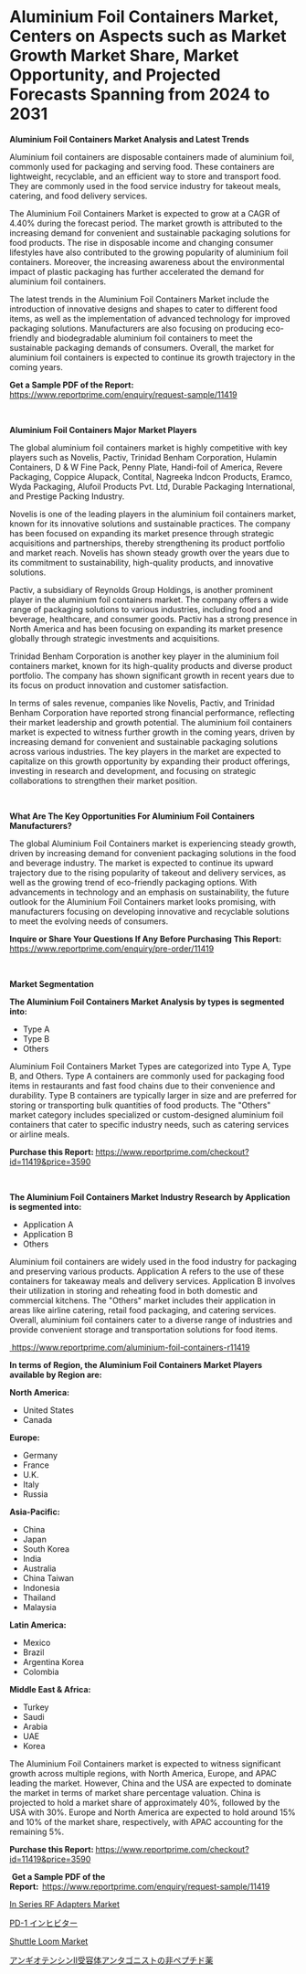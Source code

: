 <p><h1>Aluminium Foil Containers Market, Centers on Aspects such as Market Growth Market Share, Market Opportunity, and Projected Forecasts Spanning from 2024 to 2031</h1></p><p><strong>Aluminium Foil Containers Market Analysis and Latest Trends</strong></p>
<p><p>Aluminium foil containers are disposable containers made of aluminium foil, commonly used for packaging and serving food. These containers are lightweight, recyclable, and an efficient way to store and transport food. They are commonly used in the food service industry for takeout meals, catering, and food delivery services.</p><p>The Aluminium Foil Containers Market is expected to grow at a CAGR of 4.40% during the forecast period. The market growth is attributed to the increasing demand for convenient and sustainable packaging solutions for food products. The rise in disposable income and changing consumer lifestyles have also contributed to the growing popularity of aluminium foil containers. Moreover, the increasing awareness about the environmental impact of plastic packaging has further accelerated the demand for aluminium foil containers.</p><p>The latest trends in the Aluminium Foil Containers Market include the introduction of innovative designs and shapes to cater to different food items, as well as the implementation of advanced technology for improved packaging solutions. Manufacturers are also focusing on producing eco-friendly and biodegradable aluminium foil containers to meet the sustainable packaging demands of consumers. Overall, the market for aluminium foil containers is expected to continue its growth trajectory in the coming years.</p></p>
<p><strong>Get a Sample PDF of the Report:&nbsp;</strong> <a href="https://www.reportprime.com/enquiry/request-sample/11419">https://www.reportprime.com/enquiry/request-sample/11419</a></p>
<p>&nbsp;</p>
<p><strong>Aluminium Foil Containers Major Market Players</strong></p>
<p><p>The global aluminium foil containers market is highly competitive with key players such as Novelis, Pactiv, Trinidad Benham Corporation, Hulamin Containers, D & W Fine Pack, Penny Plate, Handi-foil of America, Revere Packaging, Coppice Alupack, Contital, Nagreeka Indcon Products, Eramco, Wyda Packaging, Alufoil Products Pvt. Ltd, Durable Packaging International, and Prestige Packing Industry.</p><p>Novelis is one of the leading players in the aluminium foil containers market, known for its innovative solutions and sustainable practices. The company has been focused on expanding its market presence through strategic acquisitions and partnerships, thereby strengthening its product portfolio and market reach. Novelis has shown steady growth over the years due to its commitment to sustainability, high-quality products, and innovative solutions.</p><p>Pactiv, a subsidiary of Reynolds Group Holdings, is another prominent player in the aluminium foil containers market. The company offers a wide range of packaging solutions to various industries, including food and beverage, healthcare, and consumer goods. Pactiv has a strong presence in North America and has been focusing on expanding its market presence globally through strategic investments and acquisitions.</p><p>Trinidad Benham Corporation is another key player in the aluminium foil containers market, known for its high-quality products and diverse product portfolio. The company has shown significant growth in recent years due to its focus on product innovation and customer satisfaction.</p><p>In terms of sales revenue, companies like Novelis, Pactiv, and Trinidad Benham Corporation have reported strong financial performance, reflecting their market leadership and growth potential. The aluminium foil containers market is expected to witness further growth in the coming years, driven by increasing demand for convenient and sustainable packaging solutions across various industries. The key players in the market are expected to capitalize on this growth opportunity by expanding their product offerings, investing in research and development, and focusing on strategic collaborations to strengthen their market position.</p></p>
<p>&nbsp;</p>
<p><strong>What Are The Key Opportunities For Aluminium Foil Containers Manufacturers?</strong></p>
<p><p>The global Aluminium Foil Containers market is experiencing steady growth, driven by increasing demand for convenient packaging solutions in the food and beverage industry. The market is expected to continue its upward trajectory due to the rising popularity of takeout and delivery services, as well as the growing trend of eco-friendly packaging options. With advancements in technology and an emphasis on sustainability, the future outlook for the Aluminium Foil Containers market looks promising, with manufacturers focusing on developing innovative and recyclable solutions to meet the evolving needs of consumers.</p></p>
<p><strong>Inquire or Share Your Questions If Any Before Purchasing This Report:</strong> <a href="https://www.reportprime.com/enquiry/pre-order/11419">https://www.reportprime.com/enquiry/pre-order/11419</a></p>
<p>&nbsp;</p>
<p><strong>Market Segmentation</strong></p>
<p><strong>The Aluminium Foil Containers Market Analysis by types is segmented into:</strong></p>
<p><ul><li>Type A</li><li>Type B</li><li>Others</li></ul></p>
<p><p>Aluminium Foil Containers Market Types are categorized into Type A, Type B, and Others. Type A containers are commonly used for packaging food items in restaurants and fast food chains due to their convenience and durability. Type B containers are typically larger in size and are preferred for storing or transporting bulk quantities of food products. The "Others" market category includes specialized or custom-designed aluminium foil containers that cater to specific industry needs, such as catering services or airline meals.</p></p>
<p><strong>Purchase this Report:&nbsp;</strong><a href="https://www.reportprime.com/checkout?id=11419&price=3590">https://www.reportprime.com/checkout?id=11419&price=3590</a></p>
<p>&nbsp;</p>
<p><strong>The Aluminium Foil Containers Market Industry Research by Application is segmented into:</strong></p>
<p><ul><li>Application A</li><li>Application B</li><li>Others</li></ul></p>
<p><p>Aluminium foil containers are widely used in the food industry for packaging and preserving various products. Application A refers to the use of these containers for takeaway meals and delivery services. Application B involves their utilization in storing and reheating food in both domestic and commercial kitchens. The "Others" market includes their application in areas like airline catering, retail food packaging, and catering services. Overall, aluminium foil containers cater to a diverse range of industries and provide convenient storage and transportation solutions for food items.</p></p>
<p><a href="https://www.reportprime.com/aluminium-foil-containers-r11419">&nbsp;https://www.reportprime.com/aluminium-foil-containers-r11419</a></p>
<p><strong>In terms of Region, the Aluminium Foil Containers Market Players available by Region are:</strong></p>
<p>
    <p> <strong> North America: </strong>
        <ul>
            <li>United States</li>
            <li>Canada</li>
        </ul>
        </p> 
    <p> <strong> Europe: </strong>
        <ul>
            <li>Germany</li>
            <li>France</li>
            <li>U.K.</li>
            <li>Italy</li>
            <li>Russia</li>
        </ul>
        </p> 
    <p> <strong> Asia-Pacific: </strong>
        <ul>
            <li>China</li>
            <li>Japan</li>
            <li>South Korea</li>
            <li>India</li>
            <li>Australia</li>
            <li>China Taiwan</li>
            <li>Indonesia</li>
            <li>Thailand</li>
            <li>Malaysia</li>
        </ul>
        </p> 
    <p> <strong> Latin America: </strong>
        <ul>
            <li>Mexico</li>
            <li>Brazil</li>
            <li>Argentina Korea</li>
            <li>Colombia</li>
        </ul>
        </p> 
    <p> <strong> Middle East & Africa: </strong>
        <ul>
            <li>Turkey</li>
            <li>Saudi</li>
            <li>Arabia</li>
            <li>UAE</li>
            <li>Korea</li>
        </ul>
    </p>
    </p>
<p><p>The Aluminium Foil Containers market is expected to witness significant growth across multiple regions, with North America, Europe, and APAC leading the market. However, China and the USA are expected to dominate the market in terms of market share percentage valuation. China is projected to hold a market share of approximately 40%, followed by the USA with 30%. Europe and North America are expected to hold around 15% and 10% of the market share, respectively, with APAC accounting for the remaining 5%.</p></p>
<p><strong>Purchase this Report: </strong><a href="https://www.reportprime.com/checkout?id=11419&price=3590">https://www.reportprime.com/checkout?id=11419&price=3590</a></p>
<p>&nbsp;<strong>Get a Sample PDF of the Report:&nbsp;&nbsp;</strong><a href="https://www.reportprime.com/enquiry/request-sample/11419">https://www.reportprime.com/enquiry/request-sample/11419</a></p>
<p><strong></strong></p>
<p><p><a href="https://www.linkedin.com/pulse/series-rf-adapters-market-report-reveals-latest-trends-growth-wz8ge">In Series RF Adapters Market</a></p><p><a href="https://github.com/DwightHuels1/Market-Research-Report-List-1/blob/main/859448382705.md">PD-1 インヒビター</a></p><p><a href="https://www.linkedin.com/pulse/shuttle-loom-market-key-successful-business-strategy-forecast-wykye">Shuttle Loom Market</a></p><p><a href="https://github.com/tanyaali3/Market-Research-Report-List-1/blob/main/967605482704.md">アンギオテンシンII受容体アンタゴニストの非ペプチド薬</a></p></p>